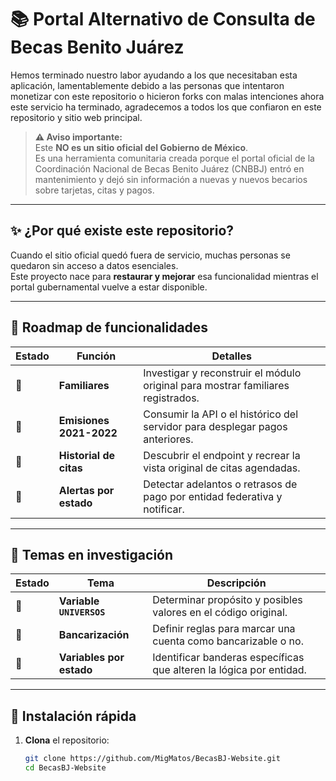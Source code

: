 # 📚 Portal Alternativo de Consulta de Becas Benito Juárez

Hemos terminado nuestro labor ayudando a los que necesitaban esta aplicación, lamentablemente debido a
las personas que intentaron monetizar con este repositorio o hicieron forks con malas intenciones ahora
este servicio ha terminado, agradecemos a todos los que confiaron en este repositorio y sitio web principal.


> **⚠️ Aviso importante:**  
> Este **NO es un sitio oficial del Gobierno de México**.  
> Es una herramienta comunitaria creada porque el portal oficial de la Coordinación Nacional de Becas Benito Juárez (CNBBJ) entró en mantenimiento y dejó sin información a nuevas y nuevos becarios sobre tarjetas, citas y pagos.

---

## ✨ ¿Por qué existe este repositorio?

Cuando el sitio oficial quedó fuera de servicio, muchas personas se quedaron sin acceso a datos esenciales.  
Este proyecto nace para **restaurar y mejorar** esa funcionalidad mientras el portal gubernamental vuelve a estar disponible.

---

## 🚀 Roadmap de funcionalidades

| Estado | Función | Detalles |
| ------ | ------- | -------- |
| 🔲 | **Familiares** | Investigar y reconstruir el módulo original para mostrar familiares registrados. |
| 🔲 | **Emisiones 2021-2022** | Consumir la API o el histórico del servidor para desplegar pagos anteriores. |
| 🔲 | **Historial de citas** | Descubrir el endpoint y recrear la vista original de citas agendadas. |
| 🔲 | **Alertas por estado** | Detectar adelantos o retrasos de pago por entidad federativa y notificar. |

---

## 🧠 Temas en investigación

| Estado | Tema | Descripción |
| ------ | ---- | ----------- |
| 🔲 | **Variable `UNIVERSOS`** | Determinar propósito y posibles valores en el código original. |
| 🔲 | **Bancarización** | Definir reglas para marcar una cuenta como bancarizable o no. |
| 🔲 | **Variables por estado** | Identificar banderas específicas que alteren la lógica por entidad. |

---

## 🔧 Instalación rápida

1. **Clona** el repositorio:
   ```bash
   git clone https://github.com/MigMatos/BecasBJ-Website.git
   cd BecasBJ-Website
